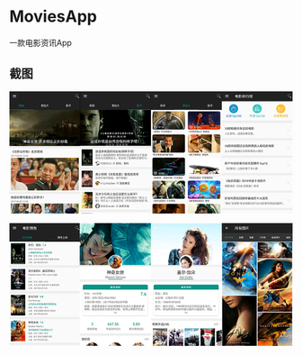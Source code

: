 # MoviesApp
一款电影资讯App

## 截图
![image](https://raw.githubusercontent.com/cgbgh/MoviesApp/master/screenshot/1st.png)

![image](https://raw.githubusercontent.com/cgbgh/MoviesApp/master/screenshot/2nd.png)
